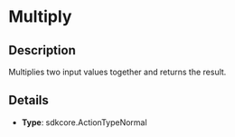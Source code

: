 
# Multiply

## Description

Multiplies two input values together and returns the result.

## Details

- **Type**: sdkcore.ActionTypeNormal
